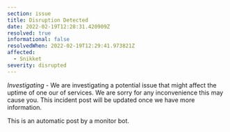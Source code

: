 ```yaml
---
section: issue
title: Disruption Detected
date: 2022-02-19T12:28:31.420909Z
resolved: true
informational: false
resolvedWhen: 2022-02-19T12:29:41.973821Z
affected:
  - Snikket
severity: disrupted
---
```

*Investigating* - We are investigating a potential issue that might affect the uptime of one our of services. We are sorry for any inconvenience this may cause you. This incident post will be updated once we have more information.

This is an automatic post by a monitor bot.
        